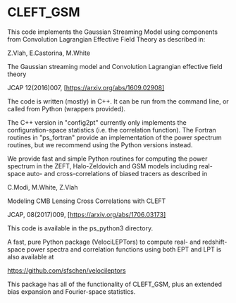 # CLEFT_GSM

This code implements the Gaussian Streaming Model using components from
Convolution Lagrangian Effective Field Theory as described in:

Z.Vlah, E.Castorina, M.White

The Gaussian streaming model and Convolution Lagrangian effective field theory

JCAP 12(2016)007, [https://arxiv.org/abs/1609.02908]

The code is written (mostly) in C++.  It can be run from the command line, or
called from Python (wrappers provided).

The C++ version in "config2pt" currently only implements the
configuration-space statistics (i.e. the correlation function).
The Fortran routines in "ps_fortran" provide an implementation of
the power spectrum routines, but we recommend using the Python
versions instead.

We provide fast and simple Python routines for computing the power spectrum
in the ZEFT, Halo-Zeldovich and GSM models including real-space auto- and
cross-correlations of biased tracers as described in

C.Modi, M.White, Z.Vlah

Modeling CMB Lensing Cross Correlations with CLEFT

JCAP, 08(2017)009, [https://arxiv.org/abs/1706.03173]

This code is available in the ps_python3 directory.

A fast, pure Python package (VelociLEPTors) to compute real- and
redshift-space power spectra and correlation functions using both
EPT and LPT is also available at

https://github.com/sfschen/velocileptors

This package has all of the functionality of CLEFT_GSM, plus an extended
bias expansion and Fourier-space statistics.
